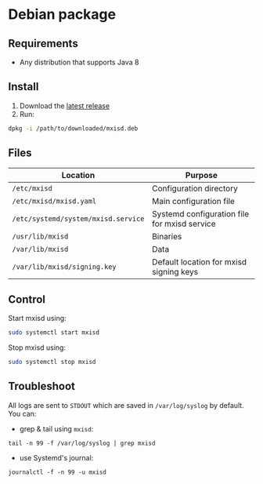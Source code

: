 # Debian package
## Requirements
- Any distribution that supports Java 8

## Install
1. Download the [latest release](https://github.com/kamax-matrix/mxisd/releases/latest)
2. Run:
```bash
dpkg -i /path/to/downloaded/mxisd.deb
```
## Files
| Location                            | Purpose                                      |
|-------------------------------------|----------------------------------------------|
| `/etc/mxisd`                        | Configuration directory                      |
| `/etc/mxisd/mxisd.yaml`             | Main configuration file                      |
| `/etc/systemd/system/mxisd.service` | Systemd configuration file for mxisd service |
| `/usr/lib/mxisd`                    | Binaries                                     |
| `/var/lib/mxisd`                    | Data                                         |
| `/var/lib/mxisd/signing.key`        | Default location for mxisd signing keys      |

## Control
Start mxisd using:
```bash
sudo systemctl start mxisd
```

Stop mxisd using:
```bash
sudo systemctl stop mxisd
```

## Troubleshoot
All logs are sent to `STDOUT` which are saved in `/var/log/syslog` by default.  
You can:
- grep & tail using `mxisd`:
```
tail -n 99 -f /var/log/syslog | grep mxisd
```
- use Systemd's journal:
```
journalctl -f -n 99 -u mxisd
```
